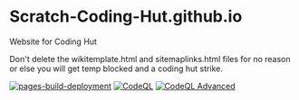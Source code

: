 # Scratch-Coding-Hut.github.io
Website for Coding Hut

Don't delete the wikitemplate.html and sitemaplinks.html files for no reason or else you will get temp blocked and a coding hut strike.

[![pages-build-deployment](https://github.com/Scratch-Coding-Hut/Scratch-Coding-Hut.github.io/actions/workflows/pages/pages-build-deployment/badge.svg)](https://github.com/Scratch-Coding-Hut/Scratch-Coding-Hut.github.io/actions/workflows/pages/pages-build-deployment)
[![CodeQL](https://github.com/Scratch-Coding-Hut/Scratch-Coding-Hut.github.io/actions/workflows/github-code-scanning/codeql/badge.svg)](https://github.com/Scratch-Coding-Hut/Scratch-Coding-Hut.github.io/actions/workflows/github-code-scanning/codeql)
[![CodeQL Advanced](https://github.com/Scratch-Coding-Hut/Scratch-Coding-Hut.github.io/actions/workflows/codeql.yml/badge.svg)](https://github.com/Scratch-Coding-Hut/Scratch-Coding-Hut.github.io/actions/workflows/codeql.yml)

